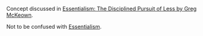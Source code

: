 Concept discussed in [Essentialism: The Disciplined Pursuit of Less by Greg McKeown](https://amzn.to/3mp1J2d).

Not to be confused with [Essentialism](https://en.wikipedia.org/wiki/Essentialism).
